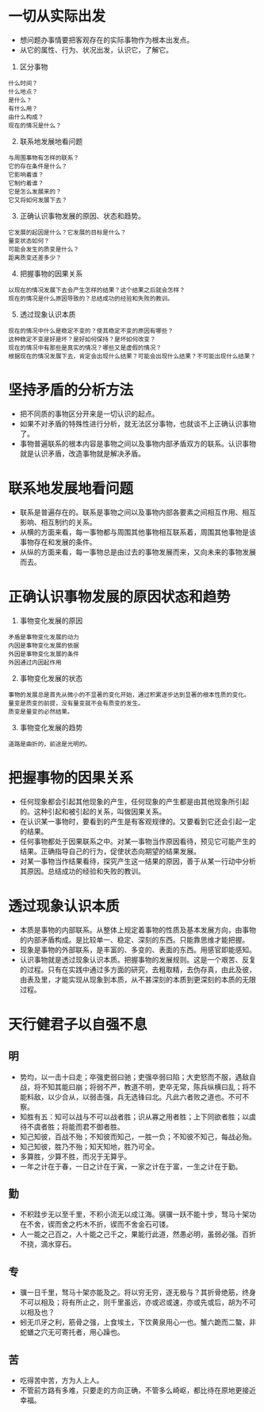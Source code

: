 # 一切从实际出发
- 想问题办事情要把客观存在的实际事物作为根本出发点。
- 从它的属性、行为、状况出发，认识它，了解它。
1. 区分事物
```
什么时间？
什么地点？
是什么？
有什么用？
由什么构成？
现在的情况是什么？
```
2. 联系地发展地看问题
```
与周围事物有怎样的联系？
它的存在条件是什么？
它影响着谁？
它制约着谁？
它是怎么发展来的？
它又将如何发展下去？
```
3. 正确认识事物发展的原因、状态和趋势。
```
它发展的起因是什么？它发展的目标是什么？
量变状态如何？
可能会发生的质变是什么？
距离质变还差多少？
```
4. 把握事物的因果关系
```
以现在的情况发展下去会产生怎样的结果？这个结果之后就会怎样？
现在的情况是什么原因导致的？总结成功的经验和失败的教训。
```
5. 透过现象认识本质
```
现在的情况中什么是稳定不变的？使其稳定不变的原因有哪些？
这种稳定不变是好是坏？是好如何保持？是坏如何改变？
现在的情况中有那些是真实的情况？哪些又是虚假的情况？
根据现在的情况发展下去，肯定会出现什么结果？可能会出现什么结果？不可能出现什么结果？
```
# 坚持矛盾的分析方法
- 把不同质的事物区分开来是一切认识的起点。
- 如果不对矛盾的特殊性进行分析，就无法区分事物，也就谈不上正确认识事物了。
- 事物普遍联系的根本内容是事物之间以及事物内部矛盾双方的联系。认识事物就是认识矛盾，改造事物就是解决矛盾。
# 联系地发展地看问题
- 联系是普遍存在的。联系是事物之间以及事物内部各要素之间相互作用、相互影响、相互制约的关系。
- 从横的方面来看，每一事物都与周围其他事物相互联系着，周围其他事物是该事物存在和发展的条件。
- 从纵的方面来看，每一事物总是由过去的事物发展而来，又向未来的事物发展而去。
# 正确认识事物发展的原因状态和趋势
1. 事物变化发展的原因
```
矛盾是事物变化发展的动力
内因是事物变化发展的依据
外因是事物变化发展的条件
外因通过内因起作用
```
2. 事物变化发展的状态
```
事物的发展总是首先从微小的不显著的变化开始，通过积累逐步达到显著的根本性质的变化。
量变是质变的前提，没有量变就不会有质变的发生。
质变是量变的必然结果。
```
3. 事物变化发展的趋势
```
道路是曲折的，前途是光明的。
```
# 把握事物的因果关系
- 任何现象都会引起其他现象的产生，任何现象的产生都是由其他现象所引起的。这种引起和被引起的关系，叫做因果关系。
- 在认识某一事物时，要看到的产生是有客观规律的。又要看到它还会引起一定的结果。
- 任何事物都处于因果联系之中。对某一事物当作原因看待，预见它可能产生的结果。正确指导自己的行为，促使状态向期望的结果发展。
- 对某一事物当作结果看待，探究产生这一结果的原因，善于从某一行动中分析其原因。总结成功的经验和失败的教训。
# 透过现象认识本质
- 本质是事物的内部联系。从整体上规定着事物的性质及基本发展方向，由事物的内部矛盾构成。是比较单一、稳定、深刻的东西。只能靠思维才能把握。
- 现象是事物的外部联系，是丰富的、多变的、表面的东西。用感官即能感知。
- 认识事物就是透过现象认识本质。把握事物的发展规则。这是一个艰苦、反复的过程。只有在实践中通过多方面的研究，去粗取精，去伪存真，由此及彼，由表及里，才能实现从现象到本质，从不甚深刻的本质到更深刻的本质的无限过程。
# 天行健君子以自强不息
## 明
- 势均，以一击十曰走；卒强吏弱曰驰；吏强卒弱曰陷；大吏怒而不服，遇敌自战，将不知其能曰崩；将弱不严，教道不明，吏卒无常，陈兵纵横曰乱；将不能料敌，以少合从，以弱击强，兵无选锋曰北。凡此六者败之道也。不可不察。
- 知胜有五：知可以战与不可以战者胜；识从寡之用者胜；上下同欲者胜；以虞待不虞者胜；将能而君不御者胜。
- 知己知彼，百战不殆；不知彼而知己，一胜一负；不知彼不知己，每战必殆。
- 知己知彼，胜乃不殆；知天知地，胜乃可全。
- 多算胜，少算不胜，而况于无算乎。
- 一年之计在于春，一日之计在于寅，一家之计在于富，一生之计在于勤。
## 勤
- 不积跬步无以至千里，不积小流无以成江海。骐骥一跃不能十步，驽马十架功在不舍，锲而舍之朽木不折，锲而不舍金石可镂。
- 人一能之己百之，人十能之己千之，果能行此道，然愚必明，虽弱必强。百折不挠，滴水穿石。
## 专
- 骥一日千里，驽马十架亦能及之。将以穷无穷，逐无极与？其折骨绝筋，终身不可以相及；将有所止之，则千里虽远，亦或迟或速，亦或先或后，胡为不可以相及也？
- 蚓无爪牙之利，筋骨之强，上食埃土，下饮黄泉用心一也。蟹六跪而二螯，非蛇蟮之穴无可寄托者，用心躁也。
## 苦
- 吃得苦中苦，方为人上人。
- 不管前方路有多难，只要走的方向正确，不管多么崎岖，都比待在原地更接近幸福。
